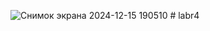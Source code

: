 ![Снимок экрана 2024-12-15 190510](https://github.com/user-attachments/assets/d6b1be2c-12e8-4701-8ba9-ef8a32ce8afb)
#   l a b r 4  
 